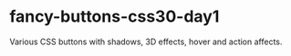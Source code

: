 # fancy-buttons-css30-day1

Various CSS buttons with shadows, 3D effects, hover and action affects. 
